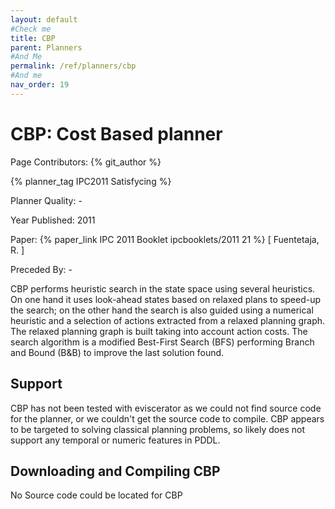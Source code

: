```yaml
---
layout: default
#Check me
title: CBP
parent: Planners
#And Me
permalink: /ref/planners/cbp
#And me
nav_order: 19
---
```

# CBP: Cost Based planner

Page Contributors: {% git_author %}

{% planner_tag IPC2011 Satisfycing %}

Planner Quality: -

Year Published: 2011

Paper: {% paper_link IPC 2011 Booklet ipcbooklets/2011 21 %} [ Fuentetaja, R. ] 

Preceded By: -

CBP performs heuristic search in the state space using several heuristics. On one hand it uses look-ahead states based on relaxed plans to speed-up the search; on the other hand the search is also guided using a numerical heuristic and a selection of actions extracted from a relaxed planning graph. The relaxed planning graph is built taking into account action costs. The search algorithm is a modified Best-First Search (BFS) performing Branch and Bound (B&B) to improve the last solution found.

## Support

CBP has not been tested with eviscerator as we could not find source code for the planner, or we couldn't get the source code to compile. CBP appears to be targeted to solving classical planning problems, so likely does not support any temporal or numeric features in PDDL.

## Downloading and Compiling CBP

No Source code could be located for CBP
